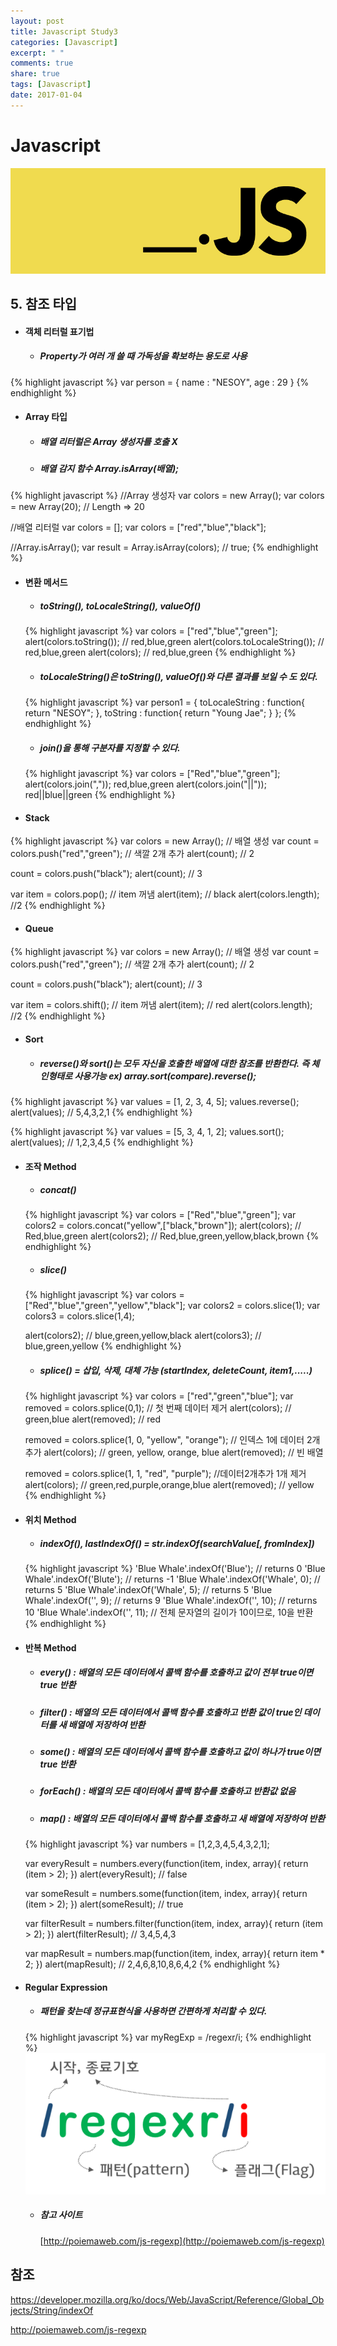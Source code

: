 ```yaml
---
layout: post
title: Javascript Study3
categories: [Javascript]
excerpt: " "
comments: true
share: true
tags: [Javascript]
date: 2017-01-04
---
```


# **Javascript**
![No Image](/assets/20161230/javascript.PNG)

## 5. 참조 타입
- #### 객체 리터럴 표기법
  - ##### Property가 여러 개 쓸 때 가독성을 확보하는 용도로 사용

{% highlight javascript %}
var person = {
  name : "NESOY",
  age : 29
}
{% endhighlight %}

- #### Array 타입
  - ##### 배열 리터럴은 Array 생성자를 호출 X
  - ##### 배열 감지 함수 Array.isArray(배열);

{% highlight javascript %}
//Array 생성자
var colors = new Array();
var colors = new Array(20); // Length => 20

//배열 리터럴
var colors = [];
var colors = ["red","blue","black"];

//Array.isArray();
var result = Array.isArray(colors); // true;
{% endhighlight %}

- #### 변환 메서드
  - ##### toString(), toLocaleString(), valueOf()

  {% highlight javascript %}
  var colors = ["red","blue","green"];
  alert(colors.toString()); // red,blue,green
  alert(colors.toLocaleString()); // red,blue,green
  alert(colors); // red,blue,green
  {% endhighlight %}

  - ##### toLocaleString()은 toString(), valueOf()와 다른 결과를 보일 수 도 있다.
  {% highlight javascript %}
  var person1 = {
    toLocaleString : function{
      return "NESOY";
    },
    toString : function{
      return "Young Jae";
    }
  };
  {% endhighlight %}

  - ##### join()을 통해 구분자를 지정할 수 있다.
  {% highlight javascript %}
  var colors = ["Red","blue","green"];
  alert(colors.join(",")); red,blue,green
  alert(colors.join("||")); red||blue||green
  {% endhighlight %}

- #### Stack
{% highlight javascript %}
var colors = new Array(); // 배열 생성
var count = colors.push("red","green"); // 색깔 2개 추가
alert(count); // 2

count = colors.push("black");
alert(count); // 3

var item = colors.pop();  // item 꺼냄
alert(item);  // black
alert(colors.length); //2
{% endhighlight %}

- #### Queue
{% highlight javascript %}
var colors = new Array(); // 배열 생성
var count = colors.push("red","green"); // 색깔 2개 추가
alert(count); // 2

count = colors.push("black");
alert(count); // 3

var item = colors.shift();  // item 꺼냄
alert(item);  // red
alert(colors.length); //2
{% endhighlight %}

- #### Sort
  - ##### reverse()와 sort()는 모두 자신을 호출한 배열에 대한 참조를 반환한다. 즉 체인형태로 사용가능 ex) array.sort(compare).reverse();
{% highlight javascript %}
var values = [1, 2, 3, 4, 5];
values.reverse();
alert(values); // 5,4,3,2,1
{% endhighlight %}

{% highlight javascript %}
var values = [5, 3, 4, 1, 2];
values.sort();
alert(values); // 1,2,3,4,5
{% endhighlight %}

- #### 조작 Method
  - ##### concat()
  {% highlight javascript %}
  var colors = ["Red","blue","green"];
  var colors2 = colors.concat("yellow",["black,"brown"]);
  alert(colors); // Red,blue,green
  alert(colors2); // Red,blue,green,yellow,black,brown
  {% endhighlight %}

  - ##### slice()
  {% highlight javascript %}
  var colors = ["Red","blue","green","yellow","black"];
  var colors2 = colors.slice(1);
  var colors3 = colors.slice(1,4);

  alert(colors2); // blue,green,yellow,black
  alert(colors3); // blue,green,yellow
  {% endhighlight %}  

  - ##### splice() = 삽입, 삭제, 대체 가능 (startIndex, deleteCount, item1,.....)
  {% highlight javascript %}
  var colors = ["red","green","blue"];
  var removed = colors.splice(0,1); // 첫 번째 데이터 제거
  alert(colors); // green,blue
  alert(removed); // red

  removed = colors.splice(1, 0, "yellow", "orange"); // 인덱스 1에 데이터 2개 추가
  alert(colors); // green, yellow, orange, blue
  alert(removed); // 빈 배열

  removed = colors.splice(1, 1, "red", "purple"); //데이터2개추가 1개 제거
  alert(colors); // green,red,purple,orange,blue
  alert(removed); // yellow
  {% endhighlight %}  

- #### 위치 Method
  - ##### indexOf(), lastIndexOf() = str.indexOf(searchValue[, fromIndex])

  {% highlight javascript %}
  'Blue Whale'.indexOf('Blue');     // returns  0
  'Blue Whale'.indexOf('Blute');    // returns -1
  'Blue Whale'.indexOf('Whale', 0); // returns  5
  'Blue Whale'.indexOf('Whale', 5); // returns  5
  'Blue Whale'.indexOf('', 9);      // returns  9
  'Blue Whale'.indexOf('', 10);     // returns 10
  'Blue Whale'.indexOf('', 11);     // 전체 문자열의 길이가 10이므로, 10을 반환
  {% endhighlight %}  

- #### 반복 Method
  - ##### every() : 배열의 모든 데이터에서 콜백 함수를 호출하고 값이 전부 true이면 true 반환
  - ##### filter() : 배열의 모든 데이터에서 콜백 함수를 호출하고 반환 값이 true인 데이터를 새 배열에 저장하여 반환
  - ##### some() : 배열의 모든 데이터에서 콜백 함수를 호출하고 값이 하나가 true이면 true 반환
  - ##### forEach() : 배열의 모든 데이터에서 콜백 함수를 호출하고 반환값 없음
  - ##### map() : 배열의 모든 데이터에서 콜백 함수를 호출하고 새 배열에 저장하여 반환
  {% highlight javascript %}
    var numbers = [1,2,3,4,5,4,3,2,1];

    var everyResult = numbers.every(function(item, index, array){
      return (item > 2);
      })
    alert(everyResult); // false

    var someResult = numbers.some(function(item, index, array){
      return (item > 2);
      })
    alert(someResult); // true

    var filterResult = numbers.filter(function(item, index, array){
      return (item > 2);
      })
    alert(filterResult); // 3,4,5,4,3

    var mapResult = numbers.map(function(item, index, array){
        return item * 2;
      })
    alert(mapResult); // 2,4,6,8,10,8,6,4,2
  {% endhighlight %}  

- #### Regular Expression
  - ##### 패턴을 찾는데 정규표현식을 사용하면 간편하게 처리할 수 있다.
  {% highlight javascript %}
  var myRegExp = /regexr/i;
  {% endhighlight %}
  ![No Image](/assets/20170104/regExp.PNG)

  - ##### 참고 사이트
    [http://poiemaweb.com/js-regexp](http://poiemaweb.com/js-regexp)


## 참조

<https://developer.mozilla.org/ko/docs/Web/JavaScript/Reference/Global_Objects/String/indexOf>

<http://poiemaweb.com/js-regexp>
